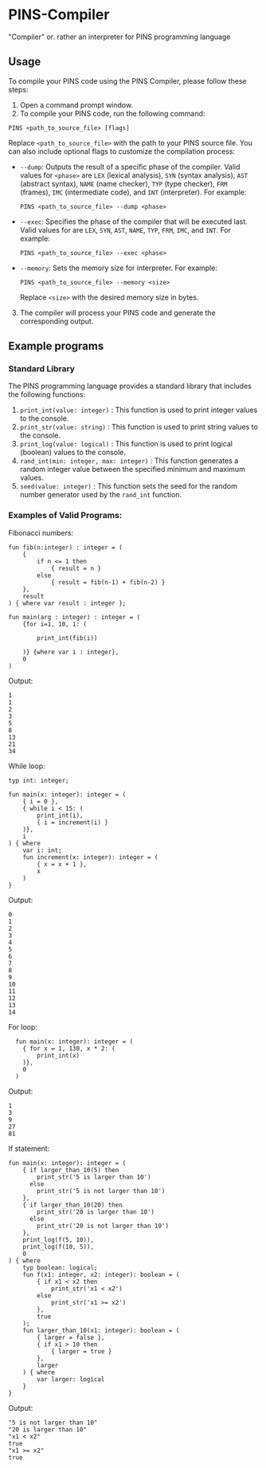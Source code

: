 # PINS-Compiler
"Compiler" or. rather an interpreter for PINS programming language

## Usage
To compile your PINS code using the PINS Compiler, please follow these steps:
1. Open a command prompt window.
2. To compile your PINS code, run the following command:
  ```
  PINS <path_to_source_file> [flags]
  ```
  Replace `<path_to_source_file>` with the path to your PINS source file.
  You can also include optional flags to customize the compilation process:
  - `--dump`: Outputs the result of a specific phase of the compiler. Valid values for `<phase>` are `LEX` (lexical analysis), `SYN` (syntax analysis), `AST` (abstract syntax), `NAME` (name checker), `TYP` (type checker),     `FRM` (frames), `IMC` (intermediate code), and `INT` (interpreter). For example:
    ```
    PINS <path_to_source_file> --dump <phase>
    ```
  - `--exec`: Specifies the phase of the compiler that will be executed last. Valid values for <phase> are `LEX`, `SYN`, `AST`, `NAME`, `TYP`, `FRM`, `IMC`, and `INT`. For example:
    ```
    PINS <path_to_source_file> --exec <phase>
    ```
  - `--memory`: Sets the memory size for interpreter. For example:
    ```
    PINS <path_to_source_file> --memory <size>
    ```
    Replace `<size>` with the desired memory size in bytes.
3. The compiler will process your PINS code and generate the corresponding output.
  
## Example programs
### Standard Library
The PINS programming language provides a standard library that includes the following functions:
1. `print_int(value: integer)` : This function is used to print integer values to the console.
2. `print_str(value: string)` : This function is used to print string values to the console.
3. `print_log(value: logical)` : This function is used to print logical (boolean) values to the console.
4. `rand_int(min: integer, max: integer)` : This function generates a random integer value between the specified minimum and maximum values.
5. `seed(value: integer)` : This function sets the seed for the random number generator used by the `rand_int` function.

### Examples of Valid Programs:
Fibonacci numbers:
```
fun fib(n:integer) : integer = (
    {
        if n <= 1 then
            { result = n }
        else
            { result = fib(n-1) + fib(n-2) }
    },
    result
) { where var result : integer };

fun main(arg : integer) : integer = (
    {for i=1, 10, 1: (

        print_int(fib(i))

    )} {where var i : integer},
    0
)
```
Output:
```
1
1
2
3
5
8
13
21
34
```

While loop:
```
typ int: integer;

fun main(x: integer): integer = (
    { i = 0 },
    { while i < 15: (
        print_int(i),
        { i = increment(i) }
    )},
    i
) { where
    var i: int;
    fun increment(x: integer): integer = (
        { x = x + 1 },
        x
    )
}
```
Output:
```
0
1
2
3
4
5
6
7
8
9
10
11
12
13
14
```
  
For loop:
```
  fun main(x: integer): integer = (
    { for x = 1, 130, x * 2: (
        print_int(x)
    )},
    0
  )
```
Output:
```
1
3
9
27
81
```
  
If statement:
```
fun main(x: integer): integer = (
    { if larger_than_10(5) then
        print_str('5 is larger than 10')
      else
        print_str('5 is not larger than 10')
    },
    { if larger_than_10(20) then
        print_str('20 is larger than 10')
      else
        print_str('20 is not larger than 10')
    },
    print_log(f(5, 10)),
    print_log(f(10, 5)),
    0
) { where
    typ boolean: logical;
    fun f(x1: integer, x2: integer): boolean = (
        { if x1 < x2 then
            print_str('x1 < x2')
        else
            print_str('x1 >= x2')
        },
        true
    );
    fun larger_than_10(x1: integer): boolean = (
        { larger = false },
        { if x1 > 10 then
            { larger = true }
        },
        larger
    ) { where
        var larger: logical
    }
}
```
Output:
```
"5 is not larger than 10"
"20 is larger than 10"
"x1 < x2"
true
"x1 >= x2"
true
```

